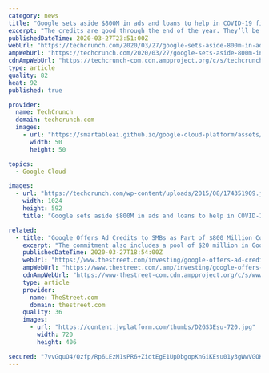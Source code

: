 ```yaml
---
category: news
title: "Google sets aside $800M in ads and loans to help in COVID-19 fight"
excerpt: "The credits are good through the end of the year. They’ll be giving away $20 million worth of Google Cloud credits to academic institutions and researchers that are tackling COVID-19. $200 million will go to an investment fund for nonprofits and financial institutions to provide small businesses with loans. Google further reiterated they will ..."
publishedDateTime: 2020-03-27T23:51:00Z
webUrl: "https://techcrunch.com/2020/03/27/google-sets-aside-800m-in-ads-and-cash-to-help-in-covid-19-fight/"
ampWebUrl: "https://techcrunch.com/2020/03/27/google-sets-aside-800m-in-ads-and-cash-to-help-in-covid-19-fight/amp/"
cdnAmpWebUrl: "https://techcrunch-com.cdn.ampproject.org/c/s/techcrunch.com/2020/03/27/google-sets-aside-800m-in-ads-and-cash-to-help-in-covid-19-fight/amp/"
type: article
quality: 82
heat: 92
published: true

provider:
  name: TechCrunch
  domain: techcrunch.com
  images:
    - url: "https://smartableai.github.io/google-cloud-platform/assets/images/organizations/techcrunch.com-50x50.jpg"
      width: 50
      height: 50

topics:
  - Google Cloud

images:
  - url: "https://techcrunch.com/wp-content/uploads/2015/08/174351909.jpg?w=1024"
    width: 1024
    height: 592
    title: "Google sets aside $800M in ads and loans to help in COVID-19 fight"

related:
  - title: "Google Offers Ad Credits to SMBs as Part of $800 Million Coronavirus Relief Package"
    excerpt: "The commitment also includes a pool of $20 million in Google Cloud credits for academic institutions and researchers. They can \"leverage [Google's] computing capabilities and infrastructure as they study potential therapies and vaccines, track critical data, and identify new ways to combat Covid-19.\" Google is also awarding $250 million in ad ..."
    publishedDateTime: 2020-03-27T18:54:00Z
    webUrl: "https://www.thestreet.com/investing/google-offers-ad-credits-to-smbs-as-part-of-800-million-coronavirus-relief-package"
    ampWebUrl: "https://www.thestreet.com/.amp/investing/google-offers-ad-credits-to-smbs-as-part-of-800-million-coronavirus-relief-package"
    cdnAmpWebUrl: "https://www-thestreet-com.cdn.ampproject.org/c/s/www.thestreet.com/.amp/investing/google-offers-ad-credits-to-smbs-as-part-of-800-million-coronavirus-relief-package"
    type: article
    provider:
      name: TheStreet.com
      domain: thestreet.com
    quality: 36
    images:
      - url: "https://content.jwplatform.com/thumbs/D2GS3Esu-720.jpg"
        width: 720
        height: 406

secured: "7vvGquO4/Qzfp/Rp6LEzM1sPR6+ZidtEgE1UpDbgopKnGiKEsu01y3gWwVGOKlu7mN2AHyrCpbaepf3s7sTLHujZfu0itLbGc6dYSRKz/HeTkQYjMDiwbmAKYfgHaVrHvZs3Nk5vCLSc2ai6HxUN61hZ01o+dSvq7DUiFPjlrIWyvcRXnXY3rRVU4cgls3NVWQUdzVYfwwFfQhOQR1aZDDH+ZwotWYdAWXE8sODHkPq0MchHWNHy/TsrTDsHrKidy6lbdos4C5NDuydp7+h8B72dGxpL/sPtCTdHsL2F10G6BUNI/xIDEoQNoHrct5/ZI5TBYqLWJzQcyWwu4MDBJpSkyuyBgbqSn72q6KDIqwLD7pnZoDfvgYbgHlHQ1El+kBpFlUUrWsnFd/Kh0CLIi7/92N33bXpFAJeVkbyT/ejXcGWr2SlyVgyEuDD3qGkqxf9OpGJIB3iisNs2gEXZTPkT2b9YfpFRCdbsQGN9TBY=;vrE0Ixzj8DYnV7QY0EB63A=="
---
```


